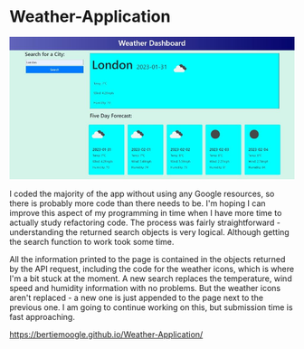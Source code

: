 # Weather-Application

![screenshot](./assets/images/screenshot.jpg)

I coded the majority of the app without using any Google resources, so there is probably more code than there needs to be. I'm hoping I can improve this aspect of my programming in time when I have more time to actually study refactoring code. The process was fairly straightforward - understanding the returned search objects is very logical. Although getting the search function to work took some time. 

All the information printed to the page is contained in the objects returned by the API request, including the code for the weather icons, which is where I'm a bit stuck at the moment. A new search replaces the temperature, wind speed and humidity information with no problems. But the weather icons aren't replaced - a new one is just appended to the page next to the previous one. I am going to continue working on this, but submission time is fast approaching.

<https://bertiemoogle.github.io/Weather-Application/>